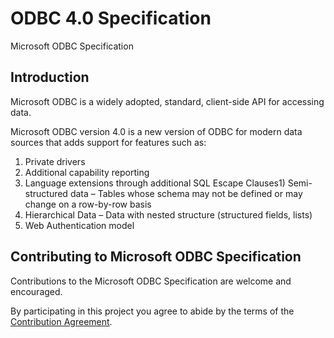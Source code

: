 # ODBC 4.0 Specification
Microsoft ODBC Specification

## Introduction
Microsoft ODBC is a widely adopted, standard, client-side API for accessing data.

Microsoft ODBC version 4.0 is a new version of ODBC for modern data sources that adds support for features such as:
1)  Private drivers
2)  Additional capability reporting
3)  Language extensions through additional SQL Escape Clauses1)	Semi-structured data – Tables whose schema may not be defined or may change on a row-by-row basis
4)	Hierarchical Data – Data with nested structure (structured fields, lists)
5)  Web Authentication model


## Contributing to Microsoft ODBC Specification
Contributions to the Microsoft ODBC Specification are welcome and encouraged.

By participating in this project you agree to abide by the terms of the [Contribution Agreement][contribution-agreement].


[contribution-agreement]: https://github.com/Microsoft/odbc-specification/contribution-agreement.md